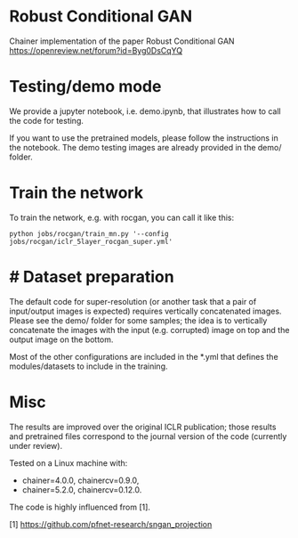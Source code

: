 # Robust Conditional GAN
Chainer implementation of the paper Robust Conditional GAN
https://openreview.net/forum?id=Byg0DsCqYQ

# Testing/demo mode
We provide a jupyter notebook, i.e. demo.ipynb, that illustrates how to
call the code for testing.

If you want to use the pretrained models, please follow the instructions 
in the notebook. The demo testing images are already provided in the 
demo/ folder. 

# Train the network
To train the network, e.g. with rocgan, you can call it like this: 
``` 
python jobs/rocgan/train_mn.py '--config jobs/rocgan/iclr_5layer_rocgan_super.yml' 
```

# # Dataset preparation
The default code for super-resolution (or another task that a pair of input/output
images is expected) requires vertically concatenated images.
Please see the demo/ folder for some samples; the idea is to vertically concatenate
the images with the input (e.g. corrupted) image on top and the output image on
the bottom. 

Most of the other configurations are included in the *.yml that defines the 
modules/datasets to include in the training.

# Misc
The results are improved over the original ICLR publication; those results and
pretrained files correspond to the journal version of the code (currently under
review).

Tested on a Linux machine with:
* chainer=4.0.0, chainercv=0.9.0,
* chainer=5.2.0, chainercv=0.12.0.

The code is highly influenced from [1].


[1] https://github.com/pfnet-research/sngan_projection

